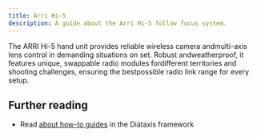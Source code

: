 ```yaml
---
title: Arri Hi-5
description: A guide about the Arri Hi-5 follow focus system.
---
```


The ARRI Hi-5 hand unit provides reliable wireless camera andmulti-axis lens control in demanding situations on set. Robust andweatherproof, it features unique, swappable radio modules fordifferent territories and shooting challenges, ensuring the bestpossible radio link range for every setup.

## Further reading

- Read [about how-to guides](https://diataxis.fr/how-to-guides/) in the Diátaxis framework
